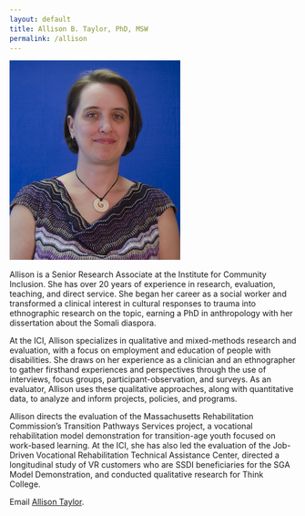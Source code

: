 ```yaml
---
layout: default
title: Allison B. Taylor, PhD, MSW
permalink: /allison
---
```



<img src="/imgs/AllisonTaylor.jpg" alt="Allison B. Taylor, PhD, MSW" class="float-left padding-right">

Allison is a Senior Research Associate at the Institute for Community Inclusion. She has over 20 years of experience in research, evaluation, teaching, and direct service. She began her career as a social worker and transformed a clinical interest in cultural responses to trauma into ethnographic research on the topic, earning a PhD in anthropology with her dissertation about the Somali diaspora.  

At the ICI, Allison specializes in qualitative and mixed-methods research and evaluation, with a focus on employment and education of people with disabilities. She draws on her experience as a clinician and an ethnographer to gather firsthand experiences and perspectives through the use of interviews, focus groups, participant-observation, and surveys. As an evaluator, Allison uses these qualitative approaches, along with quantitative data, to analyze and inform projects, policies, and programs.  

Allison directs the evaluation of the Massachusetts Rehabilitation Commission’s Transition Pathways Services project, a vocational rehabilitation model demonstration for transition-age youth focused on work-based learning. At the ICI, she has also led the evaluation of the Job-Driven Vocational Rehabilitation Technical Assistance Center, directed a longitudinal study of VR customers who are SSDI beneficiaries for the SGA Model Demonstration, and conducted qualitative research for Think College.  

Email <a href="mailto:allison.taylor@umb.edu">Allison Taylor</a>.



